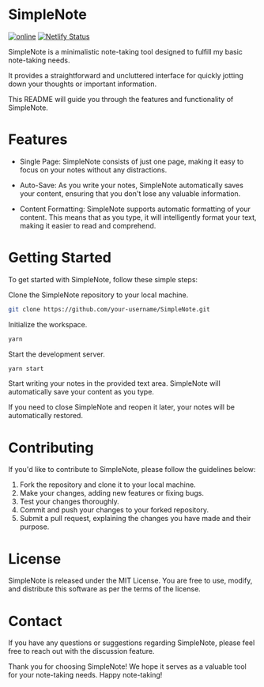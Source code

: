 # SimpleNote

[![online](https://img.shields.io/badge/Online-75e3e2?label=PWA)](https://notes.m-b.science) [![Netlify Status](https://api.netlify.com/api/v1/badges/555184fb-b165-4a45-a25b-5e9b402cfb90/deploy-status)](https://app.netlify.com/sites/dainty-cobbler-d37309/deploys)

SimpleNote is a minimalistic note-taking tool designed to fulfill my basic note-taking needs.

It provides a straightforward and uncluttered interface for quickly jotting down your thoughts or important information.

This README will guide you through the features and functionality of SimpleNote.

# Features

* Single Page: SimpleNote consists of just one page, making it easy to focus on your notes without any distractions.

* Auto-Save: As you write your notes, SimpleNote automatically saves your content, ensuring that you don't lose any valuable information.

* Content Formatting: SimpleNote supports automatic formatting of your content. This means that as you type, it will intelligently format your text, making it easier to read and comprehend.

# Getting Started

To get started with SimpleNote, follow these simple steps:

Clone the SimpleNote repository to your local machine.

```bash
git clone https://github.com/your-username/SimpleNote.git
```

Initialize the workspace.

```bash
yarn
```

Start the development server.

```bash
yarn start
```

Start writing your notes in the provided text area. SimpleNote will automatically save your content as you type.

If you need to close SimpleNote and reopen it later, your notes will be automatically restored.

# Contributing

If you'd like to contribute to SimpleNote, please follow the guidelines below:

1. Fork the repository and clone it to your local machine.
2. Make your changes, adding new features or fixing bugs.
3. Test your changes thoroughly.
4. Commit and push your changes to your forked repository.
5. Submit a pull request, explaining the changes you have made and their purpose.

# License

SimpleNote is released under the MIT License. You are free to use, modify, and distribute this software as per the terms of the license.

# Contact

If you have any questions or suggestions regarding SimpleNote, please feel free to reach out with the discussion feature.

Thank you for choosing SimpleNote! We hope it serves as a valuable tool for your note-taking needs. Happy note-taking!